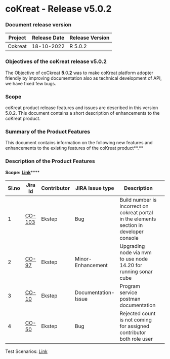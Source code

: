 # coKreat - Release v5.0.2

### Document release version <a href="#document-release-version" id="document-release-version"></a>

| Project | Release Date | Release Version |
| ------- | ------------ | --------------- |
| Cokreat | 18-10-2022   | R 5.0.2         |

### **Objectives of the coKreat release v5.0.2**

The Objective of coCkreat **5**.0.**2** was to make coKreat platform adopter friendly by  improving documentation also as technical development of API, we have fixed few bugs.

### Scope

coKreat product release features and issues are described in this version 5.0.2. This document contains a short description of enhancements to the coKreat product.

### **Summary of the Product Features**

This document contains information on the following new features and enhancements to the existing features of the coKreat product**.**

### **Description of the Product Features**

**Scope:** [**Link**](https://project-sunbird.atlassian.net/issues/?filter=12654)****

<table><thead><tr><th>Sl.no</th><th>Jira Id</th><th>Contributor</th><th>JIRA Issue type</th><th>Description</th><th data-hidden></th></tr></thead><tbody><tr><td>1</td><td><a href="https://project-sunbird.atlassian.net/browse/CO-103">CO-103</a></td><td>Ekstep</td><td>Bug</td><td>Build number is incorrect on cokreat portal in the elements section in developer console</td><td></td></tr><tr><td>2</td><td><a href="https://project-sunbird.atlassian.net/browse/CO-97">CO-97</a></td><td>Ekstep</td><td>Minor-Enhancement</td><td>Upgrading node via nvm to use node 14.20 for running sonar cube</td><td></td></tr><tr><td>3</td><td><a href="https://project-sunbird.atlassian.net/browse/CO-10">CO-10</a></td><td>Ekstep</td><td>Documentation-Issue</td><td>Program service postman documentation</td><td></td></tr><tr><td>4</td><td><a href="https://project-sunbird.atlassian.net/browse/CO-50">CO-50</a></td><td>Ekstep</td><td>Bug</td><td>Rejected count is not coming for assigned contributor both role user</td><td></td></tr></tbody></table>

Test Scenarios: [Link](https://project-sunbird.atlassian.net/wiki/spaces/COK/pages/3241377793/R+5.0.2+Test+Scenarios)
